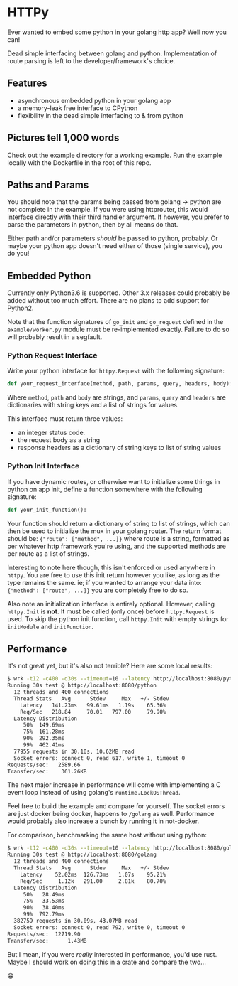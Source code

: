 # HTTPy

Ever wanted to embed some python in your golang http app? Well now you can!

Dead simple interfacing between golang and python. Implementation of route
parsing is left to the developer/framework's choice.


## Features

- asynchronous embedded python in your golang app
- a memory-leak free interface to CPython
- flexibility in the dead simple interfacing to & from python


## Pictures tell 1,000 words

Check out the example directory for a working example. Run the example locally
with the Dockerfile in the root of this repo.


## Paths and Params

You should note that the params being passed from golang -> python are
not complete in the example. If you were using httprouter, this would
interface directly with their third handler argument. If however, you
prefer to parse the parameters in python, then by all means do that.

Either path and/or parameters _should_ be passed to python, probably.
Or maybe your python app doesn't need either of those (single service),
you do you!


## Embedded Python

Currently only Python3.6 is supported. Other 3.x releases could probably be
added without too much effort. There are no plans to add support for Python2.

Note that the function signatures of `go_init` and `go_request` defined in the
`example/worker.py` module must be re-implemented exactly. Failure to do so
will probably result in a segfault.


### Python Request Interface

Write your python interface for `httpy.Request` with the following signature:

```python
def your_request_interface(method, path, params, query, headers, body):
```

Where `method`, `path` and `body` are strings, and `params`, `query` and
`headers` are dictionaries with string keys and a list of strings for values.

This interface must return three values:

- an integer status code.
- the request body as a string
- response headers as a dictionary of string keys to list of string values


### Python Init Interface

If you have dynamic routes, or otherwise want to initialize some things in
python on app init, define a function somewhere with the following signature:

```python
def your_init_function():
```

Your function should return a dictionary of string to list of strings, which
can then be used to initialize the mux in your golang router. The return format
should be: `{"route": ["method", ...]}` where route is a string, formatted as
per whatever http framework you're using, and the supported methods are per
route as a list of strings.

Interesting to note here though, this isn't enforced or used anywhere in
`httpy`. You are free to use this init return however you like, as long as
the type remains the same. ie; if you wanted to arrange your data into:
`{"method": ["route", ...]}` you are completely free to do so.

Also note an initialization interface is entirely optional. However, calling
`httpy.Init` is **not**. It must be called (only once) before `httpy.Request`
is used. To skip the python init function, call `httpy.Init` with empty strings
for `initModule` and `initFunction`.


## Performance

It's not great yet, but it's also not terrible? Here are some local results:

```bash
$ wrk -t12 -c400 -d30s --timeout=10 --latency http://localhost:8080/python
Running 30s test @ http://localhost:8080/python
  12 threads and 400 connections
  Thread Stats   Avg      Stdev     Max   +/- Stdev
    Latency   141.23ms   99.61ms   1.19s    65.36%
    Req/Sec   218.84     70.01   797.00     79.90%
  Latency Distribution
     50%  149.69ms
     75%  161.28ms
     90%  292.35ms
     99%  462.41ms
  77955 requests in 30.10s, 10.62MB read
  Socket errors: connect 0, read 617, write 1, timeout 0
Requests/sec:   2589.66
Transfer/sec:    361.26KB
```

The next major increase in performance will come with implementing a C event
loop instead of using golang's `runtime.LockOSThread`.

Feel free to build the example and compare for yourself. The socket errors are
just docker being docker, happens to `/golang` as well. Performance would
probably also increase a bunch by running it in not-docker.

For comparison, benchmarking the same host without using python:

```bash
$ wrk -t12 -c400 -d30s --timeout=10 --latency http://localhost:8080/golang
Running 30s test @ http://localhost:8080/golang
  12 threads and 400 connections
  Thread Stats   Avg      Stdev     Max   +/- Stdev
    Latency    52.02ms  126.73ms   1.07s    95.21%
    Req/Sec     1.12k   291.00     2.81k    80.70%
  Latency Distribution
     50%   28.49ms
     75%   33.53ms
     90%   38.40ms
     99%  792.79ms
  382759 requests in 30.09s, 43.07MB read
  Socket errors: connect 0, read 792, write 0, timeout 0
Requests/sec:  12719.90
Transfer/sec:      1.43MB
```

But I mean, if you were *really* interested in performance, you'd use rust.
Maybe I should work on doing this in a crate and compare the two...

:grin:
